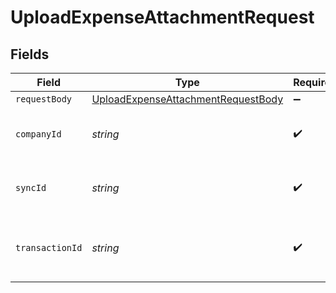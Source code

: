 # UploadExpenseAttachmentRequest


## Fields

| Field                                                                                               | Type                                                                                                | Required                                                                                            | Description                                                                                         | Example                                                                                             |
| --------------------------------------------------------------------------------------------------- | --------------------------------------------------------------------------------------------------- | --------------------------------------------------------------------------------------------------- | --------------------------------------------------------------------------------------------------- | --------------------------------------------------------------------------------------------------- |
| `requestBody`                                                                                       | [UploadExpenseAttachmentRequestBody](../../models/operations/UploadExpenseAttachmentRequestBody.md) | :heavy_minus_sign:                                                                                  | N/A                                                                                                 |                                                                                                     |
| `companyId`                                                                                         | *string*                                                                                            | :heavy_check_mark:                                                                                  | N/A                                                                                                 | 8a210b68-6988-11ed-a1eb-0242ac120002                                                                |
| `syncId`                                                                                            | *string*                                                                                            | :heavy_check_mark:                                                                                  | Unique identifier for a sync.                                                                       | 6fb40d5e-b13e-11ed-afa1-0242ac120002                                                                |
| `transactionId`                                                                                     | *string*                                                                                            | :heavy_check_mark:                                                                                  | The unique identifier for your SMB's transaction.                                                   | 336694d8-2dca-4cb5-a28d-3ccb83e55eee                                                                |